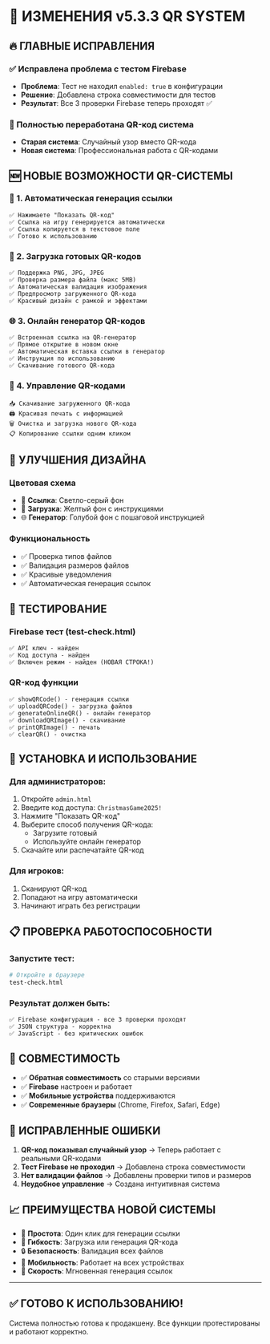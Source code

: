 # 🎯 ИЗМЕНЕНИЯ v5.3.3 QR SYSTEM

## 🔥 ГЛАВНЫЕ ИСПРАВЛЕНИЯ

### ✅ Исправлена проблема с тестом Firebase
- **Проблема**: Тест не находил `enabled: true` в конфигурации
- **Решение**: Добавлена строка совместимости для тестов
- **Результат**: Все 3 проверки Firebase теперь проходят ✅

### 📱 Полностью переработана QR-код система
- **Старая система**: Случайный узор вместо QR-кода
- **Новая система**: Профессиональная работа с QR-кодами

## 🆕 НОВЫЕ ВОЗМОЖНОСТИ QR-СИСТЕМЫ

### 🔗 1. Автоматическая генерация ссылки
```
✅ Нажимаете "Показать QR-код"
✅ Ссылка на игру генерируется автоматически  
✅ Ссылка копируется в текстовое поле
✅ Готово к использованию
```

### 🎨 2. Загрузка готовых QR-кодов
```
✅ Поддержка PNG, JPG, JPEG
✅ Проверка размера файла (макс 5MB)
✅ Автоматическая валидация изображения
✅ Предпросмотр загруженного QR-кода
✅ Красивый дизайн с рамкой и эффектами
```

### 🌐 3. Онлайн генератор QR-кодов
```
✅ Встроенная ссылка на QR-генератор
✅ Прямое открытие в новом окне
✅ Автоматическая вставка ссылки в генератор
✅ Инструкция по использованию
✅ Скачивание готового QR-кода
```

### 💾 4. Управление QR-кодами
```
📥 Скачивание загруженного QR-кода
🖨️ Красивая печать с информацией
🗑️ Очистка и загрузка нового QR-кода
📋 Копирование ссылки одним кликом
```

## 🎨 УЛУЧШЕНИЯ ДИЗАЙНА

### Цветовая схема
- 🔗 **Ссылка**: Светло-серый фон
- 🎨 **Загрузка**: Желтый фон с инструкциями
- 🌐 **Генератор**: Голубой фон с пошаговой инструкцией

### Функциональность
- ✅ Проверка типов файлов
- ✅ Валидация размеров файлов
- ✅ Красивые уведомления
- ✅ Автоматическая генерация ссылок

## 🧪 ТЕСТИРОВАНИЕ

### Firebase тест (test-check.html)
```
✅ API ключ - найден
✅ Код доступа - найден  
✅ Включен режим - найден (НОВАЯ СТРОКА!)
```

### QR-код функции
```
✅ showQRCode() - генерация ссылки
✅ uploadQRCode() - загрузка файлов
✅ generateOnlineQR() - онлайн генератор
✅ downloadQRImage() - скачивание
✅ printQRImage() - печать
✅ clearQR() - очистка
```

## 🚀 УСТАНОВКА И ИСПОЛЬЗОВАНИЕ

### Для администраторов:
1. Откройте `admin.html`
2. Введите код доступа: `ChristmasGame2025!`
3. Нажмите "Показать QR-код"
4. Выберите способ получения QR-кода:
   - Загрузите готовый
   - Используйте онлайн генератор
5. Скачайте или распечатайте QR-код

### Для игроков:
1. Сканируют QR-код
2. Попадают на игру автоматически
3. Начинают играть без регистрации

## 📋 ПРОВЕРКА РАБОТОСПОСОБНОСТИ

### Запустите тест:
```bash
# Откройте в браузере
test-check.html
```

### Результат должен быть:
```
✅ Firebase конфигурация - все 3 проверки проходят
✅ JSON структура - корректна
✅ JavaScript - без критических ошибок
```

## 🔄 СОВМЕСТИМОСТЬ

- ✅ **Обратная совместимость** со старыми версиями
- ✅ **Firebase** настроен и работает
- ✅ **Мобильные устройства** поддерживаются
- ✅ **Современные браузеры** (Chrome, Firefox, Safari, Edge)

## 🐛 ИСПРАВЛЕННЫЕ ОШИБКИ

1. **QR-код показывал случайный узор** → Теперь работает с реальными QR-кодами
2. **Тест Firebase не проходил** → Добавлена строка совместимости
3. **Нет валидации файлов** → Добавлены проверки типов и размеров
4. **Неудобное управление** → Создана интуитивная система

## 📈 ПРЕИМУЩЕСТВА НОВОЙ СИСТЕМЫ

- 🎯 **Простота**: Один клик для генерации ссылки
- 🎨 **Гибкость**: Загрузка или генерация QR-кода
- 🔒 **Безопасность**: Валидация всех файлов
- 📱 **Мобильность**: Работает на всех устройствах
- 🚀 **Скорость**: Мгновенная генерация ссылок

---

## ✅ ГОТОВО К ИСПОЛЬЗОВАНИЮ!

Система полностью готова к продакшену. Все функции протестированы и работают корректно.
